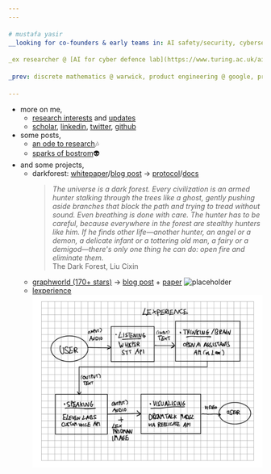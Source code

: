 ```yaml
---
---

# mustafa yasir
__looking for co-founders & early teams in: AI safety/security, cybersec, adtech & more__ 

_ex researcher @ [AI for cyber defence lab](https://www.turing.ac.uk/aicd) @ [the alan turing institute](https://www.turing.ac.uk/) + cohort 0.5 @ [FR8](https://fr8.so/)_

_prev: discrete mathematics @ warwick, product engineering @ google, principal @ [warwicktech](https://warwicktech.substack.com/)_

---
```


- more on me,
    - [research interests](./research-interests) and [updates](./news)
    - [scholar](https://scholar.google.com/citations?user=mObz9eIAAAAJ&hl=en), [linkedin](https://linkedin.com/in/mustafa-yasir/), [twitter](https://x.com/MuzzYasir), [github](https://github.com/muzz-yasir)
- some posts,
    - [an ode to research](./an-ode-to-research)🎶
    - [sparks of bostrom](./sparks-of-bostrom)👽
- and some projects,
    - darkforest: [whitepaper](https://apartresearch.com/project/darkforest-defending-the-authentic-and-humane-web)/[blog post](https://apartresearch.com/news/can-startups-be-impactful-in-ai-safety) -> [protocol](https://www.darkestforest.xyz/)/[docs](https://docs.darkestforest.xyz/intro)
        > _The universe is a dark forest. Every civilization is an armed hunter stalking through the trees like a ghost, gently pushing aside branches that block the path and trying to tread without sound. Even breathing is done with care. The hunter has to be careful, because everywhere in the forest are stealthy hunters like him. If he finds other life—another hunter, an angel or a demon, a delicate infant or a tottering old man, a fairy or a demigod—there's only one thing he can do: open fire and eliminate them._   
        > The Dark Forest, Liu Cixin
    - [graphworld (170+ stars)](https://github.com/google-research/graphworld) -> [blog post](https://warwick.ac.uk/fac/sci/dcs/news/?newsItem=8a1785d78a655cce018a6ab11fda2380) + [paper](https://arxiv.org/pdf/2307.08881)
        ![placeholder](https://github.com/google-research/graphworld/blob/main/nc_results.gif?raw=true "graphworld gif")
    - [lexperience](https://github.com/muzz-yasir/Lexperience)
        ![placeholder](/images/lexperience.jpeg "Lexperience API design")   
<!-- - [What is this thing called Discrete Mathematics?](./post-example-with-hr) -->
